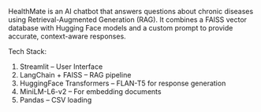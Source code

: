 HealthMate is an AI chatbot that answers questions about chronic diseases using Retrieval-Augmented Generation (RAG). It combines a FAISS vector database with Hugging Face models and a custom prompt to provide accurate, context-aware responses.

Tech Stack: 
1. Streamlit – User Interface
2. LangChain + FAISS – RAG pipeline
3. HuggingFace Transformers – FLAN-T5 for response generation
4. MiniLM-L6-v2 – For embedding documents
5. Pandas – CSV loading
